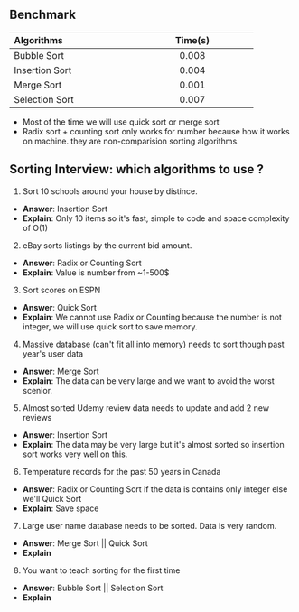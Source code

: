 ## Benchmark

<center>

| Algorithms <div style="width:200px"></div> | Time(s) <div style="width:200px"></div> |
| :----------------------------------------- | :-------------------------------------: |
| Bubble Sort                                |                  0.008                  |
| Insertion Sort                             |                  0.004                  |
| Merge Sort                                 |                  0.001                  |
| Selection Sort                             |                  0.007                  |

</center>

- Most of the time we will use quick sort or merge sort
- Radix sort + counting sort only works for number because how it works on machine. they are non-comparision sorting algorithms.

## Sorting Interview: which algorithms to use ?

1. Sort 10 schools around your house by distince.

- **Answer**: Insertion Sort
- **Explain**: Only 10 items so it's fast, simple to code and space complexity of O(1)

2. eBay sorts listings by the current bid amount.

- **Answer**: Radix or Counting Sort
- **Explain**: Value is number from ~1-500$

3. Sort scores on ESPN

- **Answer**: Quick Sort
- **Explain**: We cannot use Radix or Counting because the number is not integer, we will use quick sort to save memory.

4. Massive database (can't fit all into memory) needs to sort though past year's user data

- **Answer**: Merge Sort
- **Explain**: The data can be very large and we want to avoid the worst scenior.

5. Almost sorted Udemy review data needs to update and add 2 new reviews

- **Answer**: Insertion Sort
- **Explain**: The data may be very large but it's almost sorted so insertion sort works very well on this.

6. Temperature records for the past 50 years in Canada

- **Answer**: Radix or Counting Sort if the data is contains only integer else we'll Quick Sort
- **Explain**: Save space

7. Large user name database needs to be sorted. Data is very random.

- **Answer**: Merge Sort || Quick Sort
- **Explain**

8. You want to teach sorting for the first time

- **Answer**: Bubble Sort || Selection Sort
- **Explain**
